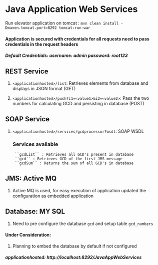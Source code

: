 # Java Application Web Services

Run elevator application on tomcat :
``
mvn clean install -Dmaven.tomcat.port=8292 tomcat:run-war
``

#### Application is secured with credentials for all requests need to pass credentials in the request headers
##### Default Credentials: username: admin password: root123

## REST Service
1. ``<applicationhosted>/list``: Retrieves elements from database and displays in JSON format (GET) 

2. ``<applicationhosted>/push?i1=<value1>&i2=<value2>``: Pass the two numbers for calculating GCD and persisting in database (POST)

## SOAP Service

1. ``<applicationhosted>/services/gcdprocessor?wsdl``: SOAP WSDL

	### Services available
		``gcdList`` : Retrieves all GCD's present in database
		``gcd`` : Retrieves GCD of the first JMS message 
		``gcdSum`` : Returns the sum of all GCD's in database

## JMS: Active MQ

1. Active MQ is used, for easy execution of application updated the configuration as embedded application

## Database: MY SQL

1. Need to pre configure the database ``gcd`` and setup table ``gcd_numbers``

#### Under Consideration:

1. Planning to embed the database by default if not configured

##### applicationhosted: http://localhost:8292/JavaAppWebServices
